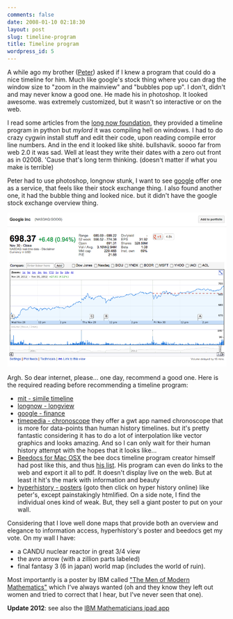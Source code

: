 ```yaml
---
comments: false
date: 2008-01-10 02:18:30
layout: post
slug: timeline-program
title: Timeline program
wordpress_id: 5
---
```


A while ago my brother ([Peter][thepeterstevens]) asked if I knew a program that could do a nice timeline for him. Much like google's stock thing where you can drag the window size to "zoom in the mainview" and "bubbles pop up". I don't,  didn't and may never know a good one. He made his in photoshop. It looked awesome. was extremely customized, but it wasn't so interactive or on the web.

I read some articles from the [long now foundation][longnow], they provided a timeline program in python but _mylord_ it was compiling hell on windows. I had to do crazy cygwin install stuff and edit their code, upon reading compile error line numbers. And in the end it looked like shité. bullshavik. soooo far from web 2.0 it was sad. Well at least they write their dates with a zero out front as in 02008. 'Cause that's long term thinking. (doesn't matter if what you make is terrible)

Peter had to use photoshop, longnow stunk, I want to see [google][goog] offer one as a service, that feels like their stock exchange thing. I also found another one, it had the bubble thing and looked nice. but it didn't have the google stock exchange overview thing.

[![google-stock-timeline](/images/posts/google-stock-timeline.png)](http://andxyz.com/images/posts/google-stock-timeline.png)

Argh. So dear internet, please... one day, recommend a good one. Here is the required reading before recommending a timeline program:

- [mit - simile timeline][simile]
- [longnow - longview][longview]
- [google - finance][gfinance]
- [timepedia - chronoscope][timepedia]
  they offer a gwt app named chronoscope that is more for data-points than human history timelines. but it's pretty fantastic considering it has to do a lot of interpolation like vector graphics and looks amazing. And so I can only wait for their human history attempt with the hopes that it looks like...
- [Beedocs for Mac OSX][beedocs]
  the bee docs timeline program creator himself had post like this, and thus [his list][bees-list]. His program can even do links to the web and export it all to pdf. It doesn't display live on the web. But at least it hit's the mark with information and beauty
- [hyperhistory - posters][hyperhistory] 
  (goto then click on hyper history online) like peter's, except painstakingly htmlified. On a side note, I find the individual ones kind of weak. But, they sell a giant poster to put on your wall.

Considering that I love well done maps that provide both an overview and elegance to information access, hyperhistory's poster and beedocs get my vote. On my wall I have:

- a CANDU nuclear reactor in great 3/4 view
- the avro arrow (with a zillion parts labeled)
- final fantasy 3 (6 in japan) world map (includes the world of ruin).

Most importantly is a poster by IBM called ["The Men of Modern Mathematics"][math-poster] which I've always wanted (oh and they know they left out women and tried to correct that I hear, but I've never seen that one).

**Update 2012**: see also the [IBM Mathematicians ipad app][ibm-math-ipad] 

  [thepeterstevens]: http://thepeterstevens.com
  [longnow]: http://www.longnow.org
  [goog]: http://www.google.com/finance?q=goog
  [simile]: http://simile.mit.edu/timeline/
  [longview]: http://www.longnow.org/about/longview.php
  [gfinance]: http://www.google.com/finance?q=goog
  [timepedia]: http://timepedia.org
  [beedocs]: http://www.beedocuments.com/
  [bees-list]: http://blog.beedocs.com/2006/12/other-timeline-software_05.html
  [hyperhistory]: http://www.hyperhistory.com/
  [math-poster]: http://en.wikipedia.org/wiki/Mathematica:_A_World_of_Numbers..._and_Beyond#The_1966_.22Men_of_Modern_Mathematics.22_Poster
  [ibm-math-ipad]: http://www.youtube.com/watch?v=txHp-Z3bG3Q 

  